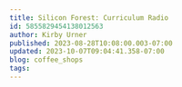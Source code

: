 ```yaml
---
title: Silicon Forest: Curriculum Radio
id: 5855829454138012563
author: Kirby Urner
published: 2023-08-28T10:08:00.003-07:00
updated: 2023-10-07T09:04:41.358-07:00
blog: coffee_shops
tags: 
---
```


